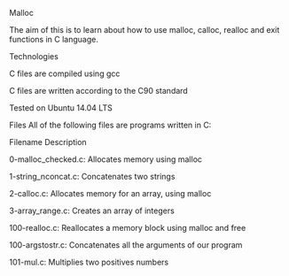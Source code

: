 Malloc

The aim of this is to learn about how to use malloc, calloc, realloc and exit functions in C language.


Technologies

C files are compiled using gcc

C files are written according to the C90 standard

Tested on Ubuntu 14.04 LTS

Files
All of the following files are programs written in C:

Filename	Description

0-malloc_checked.c:	Allocates memory using malloc

1-string_nconcat.c:	Concatenates two strings

2-calloc.c:	    Allocates memory for an array, using malloc

3-array_range.c: 	Creates an array of integers

100-realloc.c:  	Reallocates a memory block using malloc and free

100-argstostr.c:	Concatenates all the arguments of our program

101-mul.c:	Multiplies two positives numbers
